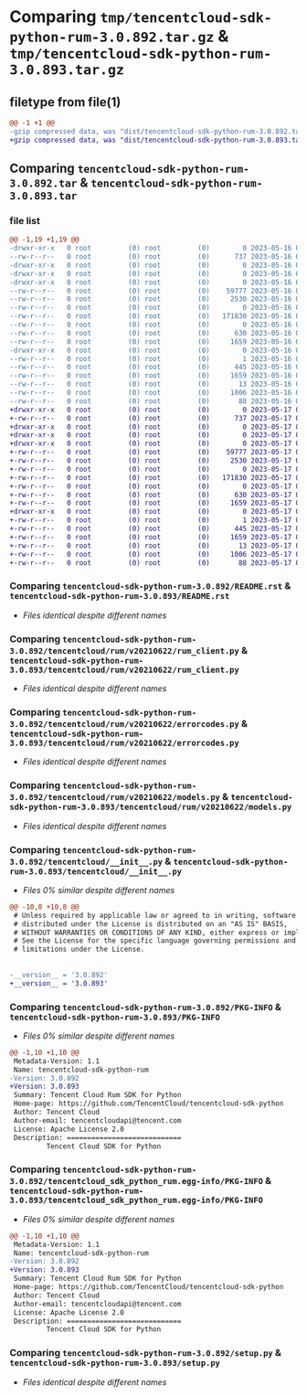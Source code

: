 # Comparing `tmp/tencentcloud-sdk-python-rum-3.0.892.tar.gz` & `tmp/tencentcloud-sdk-python-rum-3.0.893.tar.gz`

## filetype from file(1)

```diff
@@ -1 +1 @@
-gzip compressed data, was "dist/tencentcloud-sdk-python-rum-3.0.892.tar", last modified: Tue May 16 00:43:38 2023, max compression
+gzip compressed data, was "dist/tencentcloud-sdk-python-rum-3.0.893.tar", last modified: Wed May 17 03:38:17 2023, max compression
```

## Comparing `tencentcloud-sdk-python-rum-3.0.892.tar` & `tencentcloud-sdk-python-rum-3.0.893.tar`

### file list

```diff
@@ -1,19 +1,19 @@
-drwxr-xr-x   0 root         (0) root         (0)        0 2023-05-16 00:43:38.000000 tencentcloud-sdk-python-rum-3.0.892/
--rw-r--r--   0 root         (0) root         (0)      737 2023-05-16 00:43:38.000000 tencentcloud-sdk-python-rum-3.0.892/README.rst
-drwxr-xr-x   0 root         (0) root         (0)        0 2023-05-16 00:43:38.000000 tencentcloud-sdk-python-rum-3.0.892/tencentcloud/
-drwxr-xr-x   0 root         (0) root         (0)        0 2023-05-16 00:43:38.000000 tencentcloud-sdk-python-rum-3.0.892/tencentcloud/rum/
-drwxr-xr-x   0 root         (0) root         (0)        0 2023-05-16 00:43:38.000000 tencentcloud-sdk-python-rum-3.0.892/tencentcloud/rum/v20210622/
--rw-r--r--   0 root         (0) root         (0)    59777 2023-05-16 00:43:38.000000 tencentcloud-sdk-python-rum-3.0.892/tencentcloud/rum/v20210622/rum_client.py
--rw-r--r--   0 root         (0) root         (0)     2530 2023-05-16 00:43:38.000000 tencentcloud-sdk-python-rum-3.0.892/tencentcloud/rum/v20210622/errorcodes.py
--rw-r--r--   0 root         (0) root         (0)        0 2023-05-16 00:43:38.000000 tencentcloud-sdk-python-rum-3.0.892/tencentcloud/rum/v20210622/__init__.py
--rw-r--r--   0 root         (0) root         (0)   171830 2023-05-16 00:43:38.000000 tencentcloud-sdk-python-rum-3.0.892/tencentcloud/rum/v20210622/models.py
--rw-r--r--   0 root         (0) root         (0)        0 2023-05-16 00:43:38.000000 tencentcloud-sdk-python-rum-3.0.892/tencentcloud/rum/__init__.py
--rw-r--r--   0 root         (0) root         (0)      630 2023-05-16 00:43:38.000000 tencentcloud-sdk-python-rum-3.0.892/tencentcloud/__init__.py
--rw-r--r--   0 root         (0) root         (0)     1659 2023-05-16 00:43:38.000000 tencentcloud-sdk-python-rum-3.0.892/PKG-INFO
-drwxr-xr-x   0 root         (0) root         (0)        0 2023-05-16 00:43:38.000000 tencentcloud-sdk-python-rum-3.0.892/tencentcloud_sdk_python_rum.egg-info/
--rw-r--r--   0 root         (0) root         (0)        1 2023-05-16 00:43:38.000000 tencentcloud-sdk-python-rum-3.0.892/tencentcloud_sdk_python_rum.egg-info/dependency_links.txt
--rw-r--r--   0 root         (0) root         (0)      445 2023-05-16 00:43:38.000000 tencentcloud-sdk-python-rum-3.0.892/tencentcloud_sdk_python_rum.egg-info/SOURCES.txt
--rw-r--r--   0 root         (0) root         (0)     1659 2023-05-16 00:43:38.000000 tencentcloud-sdk-python-rum-3.0.892/tencentcloud_sdk_python_rum.egg-info/PKG-INFO
--rw-r--r--   0 root         (0) root         (0)       13 2023-05-16 00:43:38.000000 tencentcloud-sdk-python-rum-3.0.892/tencentcloud_sdk_python_rum.egg-info/top_level.txt
--rw-r--r--   0 root         (0) root         (0)     1006 2023-05-16 00:43:38.000000 tencentcloud-sdk-python-rum-3.0.892/setup.py
--rw-r--r--   0 root         (0) root         (0)       88 2023-05-16 00:43:38.000000 tencentcloud-sdk-python-rum-3.0.892/setup.cfg
+drwxr-xr-x   0 root         (0) root         (0)        0 2023-05-17 03:38:17.000000 tencentcloud-sdk-python-rum-3.0.893/
+-rw-r--r--   0 root         (0) root         (0)      737 2023-05-17 03:38:17.000000 tencentcloud-sdk-python-rum-3.0.893/README.rst
+drwxr-xr-x   0 root         (0) root         (0)        0 2023-05-17 03:38:17.000000 tencentcloud-sdk-python-rum-3.0.893/tencentcloud/
+drwxr-xr-x   0 root         (0) root         (0)        0 2023-05-17 03:38:17.000000 tencentcloud-sdk-python-rum-3.0.893/tencentcloud/rum/
+drwxr-xr-x   0 root         (0) root         (0)        0 2023-05-17 03:38:17.000000 tencentcloud-sdk-python-rum-3.0.893/tencentcloud/rum/v20210622/
+-rw-r--r--   0 root         (0) root         (0)    59777 2023-05-17 03:38:17.000000 tencentcloud-sdk-python-rum-3.0.893/tencentcloud/rum/v20210622/rum_client.py
+-rw-r--r--   0 root         (0) root         (0)     2530 2023-05-17 03:38:17.000000 tencentcloud-sdk-python-rum-3.0.893/tencentcloud/rum/v20210622/errorcodes.py
+-rw-r--r--   0 root         (0) root         (0)        0 2023-05-17 03:38:17.000000 tencentcloud-sdk-python-rum-3.0.893/tencentcloud/rum/v20210622/__init__.py
+-rw-r--r--   0 root         (0) root         (0)   171830 2023-05-17 03:38:17.000000 tencentcloud-sdk-python-rum-3.0.893/tencentcloud/rum/v20210622/models.py
+-rw-r--r--   0 root         (0) root         (0)        0 2023-05-17 03:38:17.000000 tencentcloud-sdk-python-rum-3.0.893/tencentcloud/rum/__init__.py
+-rw-r--r--   0 root         (0) root         (0)      630 2023-05-17 03:38:17.000000 tencentcloud-sdk-python-rum-3.0.893/tencentcloud/__init__.py
+-rw-r--r--   0 root         (0) root         (0)     1659 2023-05-17 03:38:17.000000 tencentcloud-sdk-python-rum-3.0.893/PKG-INFO
+drwxr-xr-x   0 root         (0) root         (0)        0 2023-05-17 03:38:17.000000 tencentcloud-sdk-python-rum-3.0.893/tencentcloud_sdk_python_rum.egg-info/
+-rw-r--r--   0 root         (0) root         (0)        1 2023-05-17 03:38:17.000000 tencentcloud-sdk-python-rum-3.0.893/tencentcloud_sdk_python_rum.egg-info/dependency_links.txt
+-rw-r--r--   0 root         (0) root         (0)      445 2023-05-17 03:38:17.000000 tencentcloud-sdk-python-rum-3.0.893/tencentcloud_sdk_python_rum.egg-info/SOURCES.txt
+-rw-r--r--   0 root         (0) root         (0)     1659 2023-05-17 03:38:17.000000 tencentcloud-sdk-python-rum-3.0.893/tencentcloud_sdk_python_rum.egg-info/PKG-INFO
+-rw-r--r--   0 root         (0) root         (0)       13 2023-05-17 03:38:17.000000 tencentcloud-sdk-python-rum-3.0.893/tencentcloud_sdk_python_rum.egg-info/top_level.txt
+-rw-r--r--   0 root         (0) root         (0)     1006 2023-05-17 03:38:17.000000 tencentcloud-sdk-python-rum-3.0.893/setup.py
+-rw-r--r--   0 root         (0) root         (0)       88 2023-05-17 03:38:17.000000 tencentcloud-sdk-python-rum-3.0.893/setup.cfg
```

### Comparing `tencentcloud-sdk-python-rum-3.0.892/README.rst` & `tencentcloud-sdk-python-rum-3.0.893/README.rst`

 * *Files identical despite different names*

### Comparing `tencentcloud-sdk-python-rum-3.0.892/tencentcloud/rum/v20210622/rum_client.py` & `tencentcloud-sdk-python-rum-3.0.893/tencentcloud/rum/v20210622/rum_client.py`

 * *Files identical despite different names*

### Comparing `tencentcloud-sdk-python-rum-3.0.892/tencentcloud/rum/v20210622/errorcodes.py` & `tencentcloud-sdk-python-rum-3.0.893/tencentcloud/rum/v20210622/errorcodes.py`

 * *Files identical despite different names*

### Comparing `tencentcloud-sdk-python-rum-3.0.892/tencentcloud/rum/v20210622/models.py` & `tencentcloud-sdk-python-rum-3.0.893/tencentcloud/rum/v20210622/models.py`

 * *Files identical despite different names*

### Comparing `tencentcloud-sdk-python-rum-3.0.892/tencentcloud/__init__.py` & `tencentcloud-sdk-python-rum-3.0.893/tencentcloud/__init__.py`

 * *Files 0% similar despite different names*

```diff
@@ -10,8 +10,8 @@
 # Unless required by applicable law or agreed to in writing, software
 # distributed under the License is distributed on an "AS IS" BASIS,
 # WITHOUT WARRANTIES OR CONDITIONS OF ANY KIND, either express or implied.
 # See the License for the specific language governing permissions and
 # limitations under the License.
 
 
-__version__ = '3.0.892'
+__version__ = '3.0.893'
```

### Comparing `tencentcloud-sdk-python-rum-3.0.892/PKG-INFO` & `tencentcloud-sdk-python-rum-3.0.893/PKG-INFO`

 * *Files 0% similar despite different names*

```diff
@@ -1,10 +1,10 @@
 Metadata-Version: 1.1
 Name: tencentcloud-sdk-python-rum
-Version: 3.0.892
+Version: 3.0.893
 Summary: Tencent Cloud Rum SDK for Python
 Home-page: https://github.com/TencentCloud/tencentcloud-sdk-python
 Author: Tencent Cloud
 Author-email: tencentcloudapi@tencent.com
 License: Apache License 2.0
 Description: ============================
         Tencent Cloud SDK for Python
```

### Comparing `tencentcloud-sdk-python-rum-3.0.892/tencentcloud_sdk_python_rum.egg-info/PKG-INFO` & `tencentcloud-sdk-python-rum-3.0.893/tencentcloud_sdk_python_rum.egg-info/PKG-INFO`

 * *Files 0% similar despite different names*

```diff
@@ -1,10 +1,10 @@
 Metadata-Version: 1.1
 Name: tencentcloud-sdk-python-rum
-Version: 3.0.892
+Version: 3.0.893
 Summary: Tencent Cloud Rum SDK for Python
 Home-page: https://github.com/TencentCloud/tencentcloud-sdk-python
 Author: Tencent Cloud
 Author-email: tencentcloudapi@tencent.com
 License: Apache License 2.0
 Description: ============================
         Tencent Cloud SDK for Python
```

### Comparing `tencentcloud-sdk-python-rum-3.0.892/setup.py` & `tencentcloud-sdk-python-rum-3.0.893/setup.py`

 * *Files identical despite different names*

